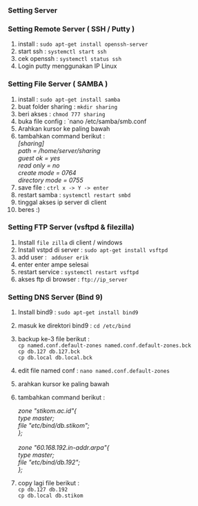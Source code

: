 ### Setting Server

### Setting Remote Server ( SSH / Putty )
1. install : `sudo apt-get install openssh-server`
2. start ssh : `systemctl start ssh`
3. cek openssh : `systemctl status ssh`
4. Login putty menggunakan IP Linux

### Setting File Server ( SAMBA )
1. install : `sudo apt-get install samba`
2. buat folder sharing : `mkdir sharing`
3. beri akses : `chmod 777 sharing`
4. buka file config : `nano /etc/samba/smb.conf
5. Arahkan kursor ke paling bawah
6. tambahkan command berikut : <br>
<em> [sharing] <br>
      path = /home/server/sharing <br>
      guest ok = yes <br>
      read only = no <br>
      create mode = 0764 <br>
      directory mode = 0755 <br> </em>
7. save file : `ctrl x -> Y -> enter`
8. restart samba : `systemctl restart smbd`
9. tinggal akses ip server di client
10. beres :) 
 
### Setting FTP Server (vsftpd & filezilla)
1. Install `file zilla` di client / windows
2. Install vstpd di server : `sudo apt-get install vsftpd`
3. add user : ` adduser erik`
4. enter enter ampe selesai
5. restart service : `systemctl restart vsftpd`
6. akses ftp di browser : `ftp://ip_server`

### Setting DNS Server (Bind 9)
1. Install bind9 : `sudo apt-get install bind9`
2. masuk ke direktori bind9 : `cd /etc/bind`
3. backup ke-3 file berikut : <br>
`cp named.conf.default-zones named.conf.default-zones.bck` <br>
`cp db.127 db.127.bck` <br>
`cp db.local db.local.bck` <br>
4. edit file named conf : `nano named.conf.default-zones`
5. arahkan kursor ke paling bawah
6. tambahkan command berikut : <br> <p>
<em>zone "stikom.ac.id"{ <br>
	type master; <br>
	file "etc/bind/db.stikom"; <br>
}; <br><br>
zone "60.168.192.in-addr.arpa"{ <br>
	type master; <br>
	file "etc/bind/db.192"; <br>
}; <br> </em>
  
7. copy lagi file berikut : <br>
`cp db.127 db.192` <br>
`cp db.local db.stikom` <br>








